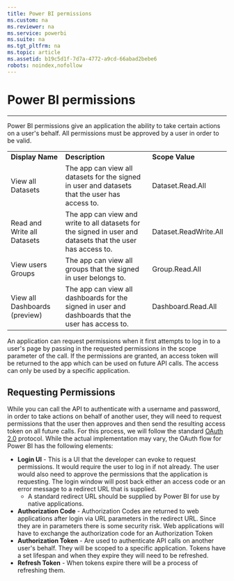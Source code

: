 ```yaml
---
title: Power BI permissions
ms.custom: na
ms.reviewer: na
ms.service: powerbi
ms.suite: na
ms.tgt_pltfrm: na
ms.topic: article
ms.assetid: b19c5d1f-7d7a-4772-a9cd-66abad2bebe6
robots: noindex,nofollow
---
```

# Power BI permissions
---
Power BI permissions give an application the ability to take certain actions on a user's behalf. All permissions must be approved by a user in order to be valid.

<table><tr><td><b>Display Name</b></td><td><b>Description</b></td><td><b>Scope Value</b></td></tr><tr><td>View all Datasets</td><td>The app can view all datasets for the signed in user and datasets that the user has access to.</td><td>Dataset.Read.All</td></tr><tr><td>Read and Write all Datasets</td><td>The app can view and write to all datasets for the signed in user and datasets that the user has access to.</td><td>Dataset.ReadWrite.All</td></tr>
	<tr><td>View users Groups</td><td>The app can view all groups that the signed in user belongs to.</td><td>Group.Read.All</td></tr>
    <tr><td>View all Dashboards (preview)</td><td>The app can view all dashboards for the signed in user and dashboards that the user has access to.</td><td>Dashboard.Read.All</td></tr>
	</table>

An application can request permissions when it first attempts to log in to a user's page by passing in the requested permissions in the scope parameter of the call. If the permissions are granted, an access token will be returned to the app which can be used on future API calls. The access can only be used by a specific application.

## Requesting Permissions ##
While you can call the API to authenticate with a username and password, in order to take actions on behalf of another user, they will need to request permissions that the user then approves and then send the resulting access token on all future calls. For this process, we will follow the standard [OAuth 2.0](http://oauth.net/2/) protocol. While the actual implementation may vary, the OAuth flow for Power BI has the following elements:

- **Login UI** - This is a UI that the developer can evoke to request permissions. It would require the user to log in if not already. The user would also need to approve the permissions that the application is requesting. The login window will post back either an access code or an error message to a redirect URL that is supplied.
	- A standard redirect URL should be supplied by Power BI for use by native applications.
- **Authorization Code** - Authorization Codes are returned to web applications after login via URL parameters in the redirect URL. Since they are in parameters there is some security risk. Web applications will have to exchange the authorization code for an Authorization Token
- **Authorization Token** - Are used to authenticate API calls on another user's behalf. They will be scoped to a specific application. Tokens have a set lifespan and when they expire they will need to be refreshed.
- **Refresh Token** - When tokens expire there will be a process of refreshing them.
